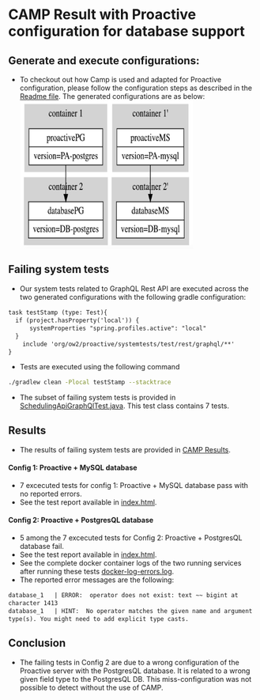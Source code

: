 # CAMP Result with Proactive configuration for database support

## Generate and execute configurations:
- To checkout out how Camp is used and adapted for Proactive configuration, please follow the configuration steps as described in the [Readme file](CAMP_Configuration/README.md).
The generated configurations are as below:
<img src="CAMP_Configuration/out/Configurations.png"  align="center"
	title="Generated configurations" width="350" height="300" />
## Failing system tests 
- Our system tests related to GraphQL Rest API are executed across the two generated configurations with the following gradle configuration:
```
task testStamp (type: Test){
  if (project.hasProperty('local')) {
      systemProperties "spring.profiles.active": "local"
  }
    include 'org/ow2/proactive/systemtests/test/rest/graphql/**' 
}
```
- Tests are executed using the following command 
```bash
./gradlew clean -Plocal testStamp --stacktrace
```
- The subset of failing system tests is provided in [SchedulingApiGraphQlTest.java](CAMP_Tests/SchedulingApiGraphQlTest.java). This test class contains 7 tests.
## Results
- The results of failing system tests are provided in [CAMP Results](CAMP_Results/). 
#### Config 1: Proactive + MySQL database 
- 7 excecuted tests for config 1: Proactive + MySQL database pass with no reported errors.
- See the test report available in [index.html](CAMP_Results/Test_Report/Config_1_Proactive-MS/index.html).
#### Config 2: Proactive + PostgresQL database 
- 5 among the 7 excecuted tests for Config 2: Proactive + PostgresQL database fail.
- See the test report available in [index.html](CAMP_Results/Test_Report/Config_2_Proactive-PG/index.html).
- See the complete docker container logs of the two running services after running these tests [docker-log-errors.log](CAMP_Results/Test_Report/docker-log-errors.log).
- The reported error messages are the following:
```
database_1   | ERROR:  operator does not exist: text ~~ bigint at character 1413
database_1   | HINT:  No operator matches the given name and argument type(s). You might need to add explicit type casts.
```
## Conclusion
- The failing tests in Config 2 are due to a wrong configuration of the Proactive server with the PostgresQL database. It is related to a wrong given field type to the PostgresQL DB. This miss-configuration was not possible to detect without the use of CAMP. 





